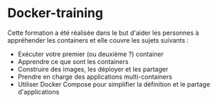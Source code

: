 # Docker-training

Cette formation a été réalisée dans le but d'aider les personnes à appréhender les containers et elle couvre les sujets suivants :

- Exécuter votre premier (ou deuxième ?) container
- Apprendre ce que sont les containers
- Construire des images, les déployer et les partager
- Prendre en charge des applications multi-containers
- Utiliser Docker Compose pour simplifier la définition et le partage d'applications
